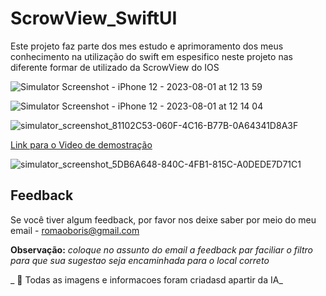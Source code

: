 
# ScrowView_SwiftUI

Este projeto faz parte dos mes estudo e aprimoramento dos meus conhecimento na utilização do swift em espesifico neste projeto nas diferente formar de utilizado da ScrowView do IOS 

![Simulator Screenshot - iPhone 12 - 2023-08-01 at 12 13 59](https://github.com/BorisRomaoAntunes/LayoutsScrowView2/assets/62909074/1c77df6e-e4ea-4518-9157-4921ca2ee07b)

![Simulator Screenshot - iPhone 12 - 2023-08-01 at 12 14 04](https://github.com/BorisRomaoAntunes/LayoutsScrowView2/assets/62909074/95f3c818-3a1e-4448-b9ab-240f39cf9c3d)

![simulator_screenshot_81102C53-060F-4C16-B77B-0A64341D8A3F](https://github.com/BorisRomaoAntunes/LayoutsScrowView2/assets/62909074/12ca6872-289d-4ac5-b5da-96f5122143b1)

[Link para o Video de demostração](https://youtube.com/shorts/88T-3pKTnyI?feature=share)

![simulator_screenshot_5DB6A648-840C-4FB1-815C-A0DEDE7D71C1](https://github.com/BorisRomaoAntunes/LayoutsScrowView2/assets/62909074/6367fdcb-f8c2-4a78-8132-975e9f5abe43)

## Feedback

Se você tiver algum feedback, por favor nos deixe saber por meio do meu email - romaoboris@gmail.com 

**Observação:** _coloque no assunto do email a feedback par faciliar o filtro para que sua sugestao seja encaminhada para o local correto_

_ 🤖 Todas as imagens e informacoes foram criadasd apartir da IA_




